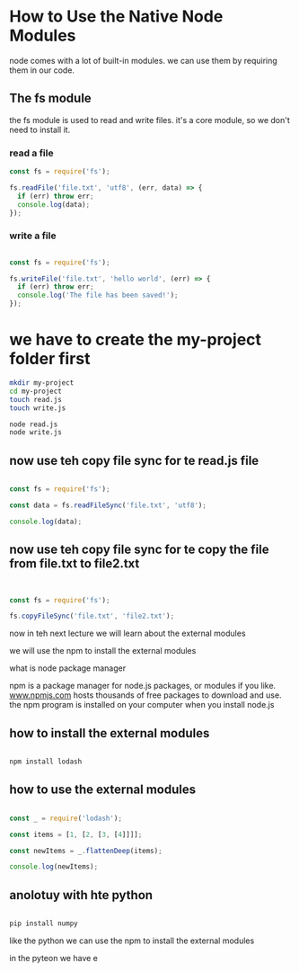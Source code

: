 # How to Use the Native Node Modules


node comes with a lot of built-in modules. we can use them by requiring them in our code.

## The fs module

the fs module is used to read and write files. it's a core module, so we don't need to install it.

### read a file

```javascript
const fs = require('fs');

fs.readFile('file.txt', 'utf8', (err, data) => {
  if (err) throw err;
  console.log(data);
});
```

### write a file

```javascript

const fs = require('fs');

fs.writeFile('file.txt', 'hello world', (err) => {
  if (err) throw err;
  console.log('The file has been saved!');
});

```

# we have to create the my-project folder first

```bash
mkdir my-project
cd my-project
touch read.js
touch write.js

node read.js
node write.js
```


## now use teh copy file sync for te read.js file

```javascript

const fs = require('fs');

const data = fs.readFileSync('file.txt', 'utf8');

console.log(data);

```

## now use teh copy file sync for te copy the file from file.txt to file2.txt

```javascript


const fs = require('fs');

fs.copyFileSync('file.txt', 'file2.txt');

```


now in teh next lecture we will learn about the external modules

we will use the npm to install the external modules

what is node package manager

npm is a package manager for node.js packages, or modules if you like. www.npmjs.com hosts thousands of free packages to download and use. the npm program is installed on your computer when you install node.js

## how to install the external modules

```bash

npm install lodash

```

## how to use the external modules

```javascript

const _ = require('lodash');

const items = [1, [2, [3, [4]]]];

const newItems = _.flattenDeep(items);

console.log(newItems);

```

## anolotuy with hte python

```bash

pip install numpy

```

like the python we can use the npm to install the external modules

in the pyteon we have e 